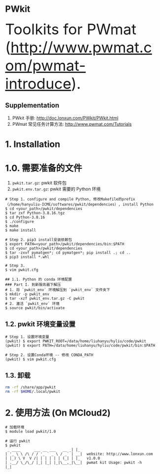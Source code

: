 # PWkit
<font size="20">Toolkits for PWmat (http://www.pwmat.com/pwmat-introduce).</font>

## Supplementation
1. PWkit 手册: http://doc.lonxun.com/PWkit/PWkit.html
2. PWmat 常见任务计算方法: http://www.pwmat.com/Tutorials

# 1. Installation
# 1.0. 需要准备的文件
1. `pwkit.tar.gz`: pwkit 软件包
2. `pwkit.env.tar.gz`: pwkit 需要的 Python 环境

```shell
# Step 1. configure and compile Python, 修改Makefile的prefix（/home/hanyuliu-ICME/softwares/pwkit/dependencies）, install Python
$ cd <your_path>/pwkit/dependencies
$ tar zxf Python-3.8.16.tgz
$ cd Python-3.8.16
$ ./configure
$ make
$ make install 

# Step 2. pip3 install安装依赖包
$ export PATH=<your_path>/pwkit/dependencies/bin:$PATH
$ cd <your_path>/pwkit/dependencies
$ tar -zxvf pymatgen*; cd pymatgen*; pip install .; cd ..
$ pip3 install *.whl

# Step 3. 
$ vim pwkit.cfg 

## 1.1. Python 的 conda 环境配置
### Part I. 到新服务器下解压
# 1. 将 `pwkit_env` 环境解压到 `pwkit_env` 文件夹下
$ mkdir -p pwkit_env
$ tar -xzf pwkit_env.tar.gz -C pwkit
# 2. 激活 `pwkit_env` 环境
$ source pwkit/bin/activate
```

## 1.2. pwkit 环境变量设置
```shell
# Step 1. 设置环境变量
(pwkit) $ export PWKIT_ROOT=/data/home/liuhanyu/hyliu/code/pwkit
(pwkit) $ export PATH=/data/home/liuhanyu/hyliu/code/pwkit/bin:$PATH

# Step 2. 设置Conda环境 -- 修改 CONDA_PATH
(pwkit) $ vim pwkit.cfg 
```


## 1.3. 卸载
```bash
rm -rf /share/app/pwkit
rm -rf $HOME/.local/pwkit
```



# 2. 使用方法 (On MCloud2)
```shell
# 加载环境
$ module load pwkit/1.0

# 运行 pwkit
$ pwkit
 _ ____      ___ __ ___   __ _| |_
| '_ \ \ /\ / / '_ ` _ \ / _` | __|  website: http://www.lonxun.com
| |_) \ V  V /| | | | | | (_| | |_   v1.0.0
| .__/ \_/\_/ |_| |_| |_|\__,_|\__|  pwmat kit Usage: pwkit -h
|_|
```